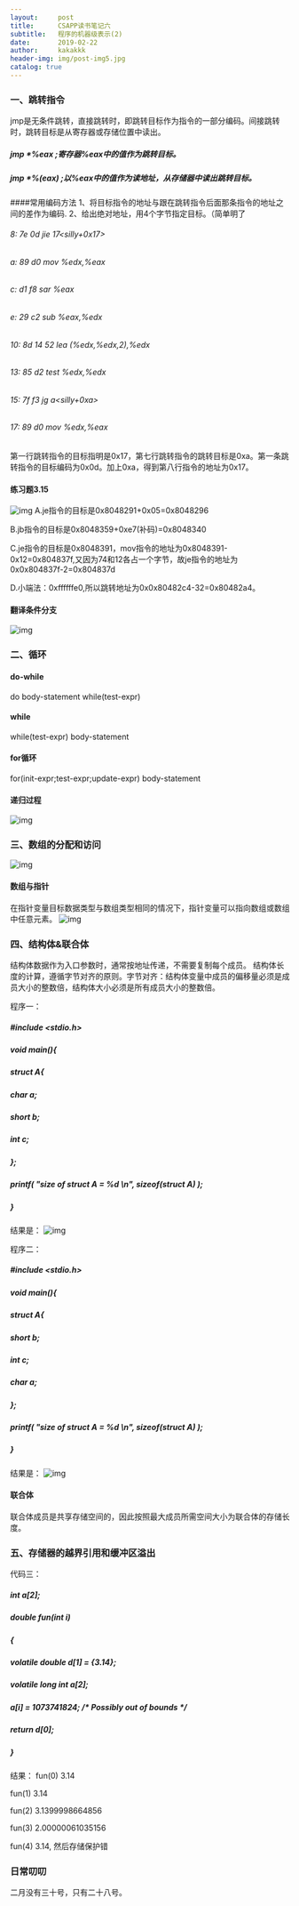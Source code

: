 ```yaml
---
layout:     post
title:      CSAPP读书笔记六
subtitle:   程序的机器级表示(2)
date:       2019-02-22
author:     kakakkk
header-img: img/post-img5.jpg
catalog: true
---
```



### 一、跳转指令
jmp是无条件跳转，直接跳转时，即跳转目标作为指令的一部分编码。间接跳转时，跳转目标是从寄存器或存储位置中读出。
##### jmp *%eax        ;寄存器%eax中的值作为跳转目标。
##### jmp *%(eax)      ;以%eax中的值作为读地址，从存储器中读出跳转目标。

####常用编码方法
1、将目标指令的地址与跟在跳转指令后面那条指令的地址之间的差作为编码.
2、给出绝对地址，用4个字节指定目标。（简单明了

###### 8:    	7e 0d				jie	17<silly+0x17>
###### a:	  	89 d0				mov	%edx,%eax
###### c:		d1 f8				sar %eax
###### e:		29 c2				sub %eax,%edx
###### 10:		8d 14 52			lea (%edx,%edx,2),%edx
###### 13:		85 d2				test %edx,%edx
###### 15:		7f f3				jg a<silly+0xa>
###### 17:		89 d0				mov %edx,%eax
第一行跳转指令的目标指明是0x17，第七行跳转指令的跳转目标是0xa。第一条跳转指令的目标编码为0x0d。加上0xa，得到第八行指令的地址为0x17。

#### 练习题3.15
![img](https://github.com/kakakkk/kakakkk.github.io/raw/master/img/post-3.15.png)
A.je指令的目标是0x8048291+0x05=0x8048296

B.jb指令的目标是0x8048359+0xe7(补码)=0x8048340

C.je指令的目标是0x8048391，mov指令的地址为0x8048391-0x12=0x804837f,又因为74和12各占一个字节，故je指令的地址为0x0x804837f-2=0x804837d

D.小端法：0xffffffe0,所以跳转地址为0x0x80482c4-32=0x80482a4。

#### 翻译条件分支
![img](https://github.com/kakakkk/kakakkk.github.io/raw/master/img/post-goto.png)


### 二、循环
#### do-while
do
	body-statement
	while(test-expr)

#### while
while(test-expr)
	body-statement

#### for循环
for(init-expr;test-expr;update-expr)
	body-statement


#### 递归过程
![img](https://github.com/kakakkk/kakakkk.github.io/raw/master/img/post-recursion.png)


### 三、数组的分配和访问
![img](https://github.com/kakakkk/kakakkk.github.io/raw/master/img/post-array.png)

#### 数组与指针
在指针变量目标数据类型与数组类型相同的情况下，指针变量可以指向数组或数组中任意元素。
![img](https://github.com/kakakkk/kakakkk.github.io/raw/master/img/post-pointer&array.png)

### 四、结构体&联合体
结构体数据作为入口参数时，通常按地址传递，不需要复制每个成员。
结构体长度的计算，遵循字节对齐的原则。字节对齐：结构体变量中成员的偏移量必须是成员大小的整数倍，结构体大小必须是所有成员大小的整数倍。

程序一：
##### #include <stdio.h>
##### void main(){
#####     struct A{
#####         char a;
#####        short b;
#####         int c;
#####     };
#####     printf( "size of struct A = %d \n", sizeof(struct A) );
##### }
结果是：
![img](https://github.com/kakakkk/kakakkk.github.io/raw/master/img/post-struct1.png)

程序二：
##### #include <stdio.h>
##### void main(){
#####     struct A{
#####         short b;
#####         int c;
#####         char a;
#####     };
#####     printf( "size of struct A = %d \n", sizeof(struct A) );
##### }
结果是：
![img](https://github.com/kakakkk/kakakkk.github.io/raw/master/img/post-struct2.png)

#### 联合体
联合体成员是共享存储空间的，因此按照最大成员所需空间大小为联合体的存储长度。


### 五、存储器的越界引用和缓冲区溢出

代码三：

##### int a[2];
##### double fun(int i)
##### {
#####   volatile double d[1] = {3.14};
#####   volatile long int a[2];
#####   a[i] = 1073741824; /* Possibly out of bounds */
#####   return d[0];
##### }
结果：
fun(0)  	3.14

fun(1)  	3.14

fun(2)  	3.1399998664856

fun(3)  	2.00000061035156

fun(4)  	3.14, 然后存储保护错

### 日常叨叨
二月没有三十号，只有二十八号。
